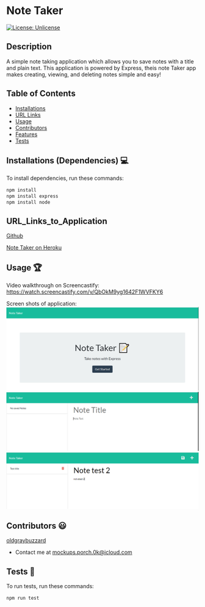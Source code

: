 # Note Taker

[![License: Unlicense](https://img.shields.io/badge/license-Unlicense-blue.svg)](http://unlicense.org/)
  
## Description
A simple note taking application which allows you to save notes with a title and plain text. This application is powered by Express, theis note Taker app makes creating, viewing, and deleting notes simple and easy!

## Table of Contents
* [Installations](#installations)
* [URL Links](#URL_Links_to_Application)
* [Usage](#usage)
* [Contributors](#contributors)
* [Features](#features)
* [Tests](#tests)


## Installations (Dependencies) 💻
To install dependencies, run these commands:
```
npm install
npm install express
npm install node
```

## URL_Links_to_Application
[Github](https://github.com/oldgraybuzzard/note-taker.git)

[Note Taker on Heroku](https://stark-crag-48739.herokuapp.com/)

## Usage 🏆
Video walkthrough on Screencastify: https://watch.screencastify.com/v/QbOkM9yg1642F1WVFKY6

Screen shots of application:
![alt text](/assets/images/home_page.png) ![alt text](/assets/images/no_saved_notes.png) ![alt text](/assets/images/entered_note.png)


## Contributors 😃
[oldgraybuzzard](https://github.com/oldgraybuzzard)
* Contact me at mockups.porch.0k@icloud.com

## Tests 🧪
To run tests, run these commands:
```
npm run test
```

